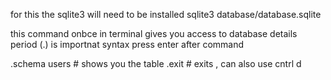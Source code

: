 
for this the sqlite3 will need to be installed
sqlite3 database/database.sqlite

this command onbce in terminal gives you access to database details 
period (.) is importnat syntax 
press enter after command 

.schema users # shows you the table 
.exit # exits , can also use cntrl d 